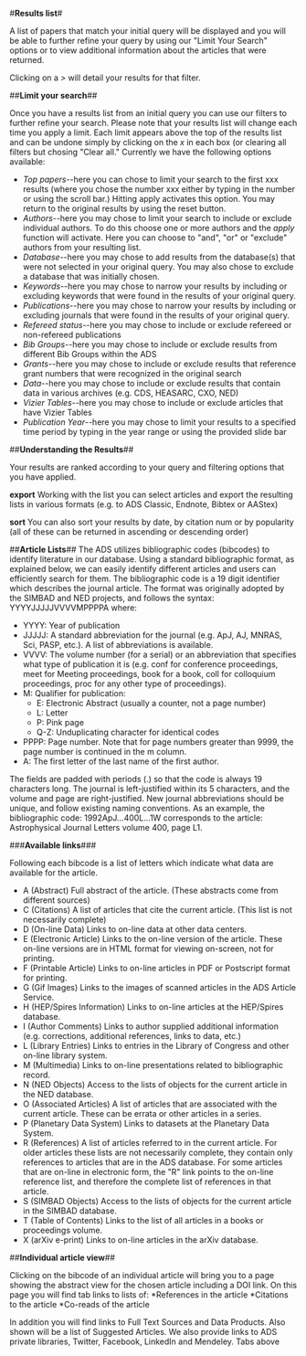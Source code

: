 #**Results list**#

A list of papers that match your initial query will be displayed and you will be able to further refine your query by using our "Limit Your Search" options or to view additional information about the articles that were returned.

Clicking on a   *>*   will detail your results for that filter.

##**Limit your search**##

Once you have a results list from an initial query you can use our filters to further refine your search.  Please note that your results list will change each time you apply a limit.  Each limit appears above the top of the results list and can be undone simply by clicking on the *x* in each box (or clearing all filters but chosing "Clear all."  Currently we have the following options available:

  * *Top papers*--here you can chose to limit your search to the first xxx results (where you chose the number xxx either by typing in the number or using the scroll bar.)  Hitting apply activates this option.  You may return to the original results by using the reset button.
  * *Authors*--here you may chose to limit your search to include or exclude individual authors.  To do this choose one or more authors and the *apply* function will activate.  Here you can choose to "and", "or" or "exclude" authors from your resulting list. 
  * *Database*--here you may chose to add results from the database(s) that were not selected in your original query.  You may also chose to exclude a database that was initially chosen.  
  * *Keywords*--here you may chose to narrow your results by including or excluding keywords that were found in the results of your original query.  
  * *Publications*--here you may chose to narrow your results by including or excluding journals that were found in the results of your original query. 
  * *Refereed status*--here you may chose to include or exclude refereed or non-refereed publications
  * *Bib Groups*--here you may chose to include or exclude results from different Bib Groups within the ADS
  * *Grants*--here you may chose to include or exclude results that reference grant numbers that were recognized in the original search
  * *Data*--here you may chose to include or exclude results that contain data in various archives (e.g. CDS, HEASARC, CXO, NED)
  * *Vizier Tables*--here you may chose to include or exclude articles that have Vizier Tables
  * *Publication Year*--here you may chose to limit your results to a specified time period by typing in the year range or using the provided slide bar

##**Understanding the Results**##

Your results are ranked according to your query and filtering options that you have applied.

**export** Working with the list you can select articles and export the resulting lists in various formats (e.g. to ADS Classic, Endnote, Bibtex or AAStex)

**sort**  You can also sort your results by date, by citation num or by popularity (all of these can be returned in ascending or descending order)

##**Article Lists**##
The ADS utilizes bibliographic codes (bibcodes) to identify literature in our database.  Using a standard bibliographic format, as explained below, we can easily identify different articles and users can efficiently search for them.
The bibliographic code is a 19 digit identifier which describes the journal article. The format was originally adopted by the SIMBAD and NED projects, and follows the syntax: 
YYYYJJJJJVVVVMPPPPA where: 

 * YYYY: Year of publication 
 * JJJJJ: A standard abbreviation for the journal (e.g. ApJ, AJ, MNRAS, Sci, PASP, etc.). A list of abbreviations is available. 
 * VVVV: The volume number (for a serial) or an abbreviation that specifies what type of publication it is (e.g. conf for conference proceedings, meet for Meeting proceedings, book for a book, coll for colloquium proceedings, proc for any other type of proceedings). 
 * M: Qualifier for publication:
    * E: Electronic Abstract (usually a counter, not a page number)
    * L: Letter
    * P: Pink page
   * Q-Z: Unduplicating character for identical codes 
 * PPPP: Page number. Note that for page numbers greater than 9999, the page number is continued in the m column. 
 * A: The first letter of the last name of the first author. 

The fields are padded with periods (.) so that the code is always 19 characters long. The journal is left-justified within its 5 characters, and the volume and page are right-justified. New journal abbreviations should be unique, and follow existing naming conventions. As an example, the bibliographic code: 
1992ApJ...400L...1W corresponds to the article: Astrophysical Journal Letters volume 400, page L1. 

###**Available links**###

Following each bibcode is a list of letters which indicate what data are available for the article.  

 * A	 (Abstract)	 Full abstract of the article. (These abstracts come from different sources)
 * C	 (Citations)	 A list of articles that cite the current article. (This list is not necessarily complete)
 * D	 (On-line Data)	 Links to on-line data at other data centers.
 * E	 (Electronic Article)	 Links to the on-line version of the article. These on-line versions are in HTML format for viewing on-screen, not for printing.
 * F	 (Printable Article)	 Links to on-line articles in PDF or Postscript format for printing.
 * G	 (Gif Images)	 Links to the images of scanned articles in the ADS Article Service.
 * H	 (HEP/Spires Information)	 Links to on-line articles at the HEP/Spires database.
 * I	 (Author Comments)	 Links to author supplied additional information (e.g. corrections, additional references, links to data, etc.)
 * L	 (Library Entries)	 Links to entries in the Library of Congress and other on-line library system.
 * M	 (Multimedia)	 Links to on-line presentations related to bibliographic record.
 * N	 (NED Objects)	 Access to the lists of objects for the current article in the NED database.
 * O	 (Associated Articles)	 A list of articles that are associated with the current article. These can be errata or other articles in a series.
 * P	 (Planetary Data System)	 Links to datasets at the Planetary Data System.
 * R	 (References)	 A list of articles referred to in the current article. For older articles these lists are not necessarily complete, they contain only references to articles that are in the ADS database. For some articles that are on-line in electronic form, the "R" link points to the on-line reference list, and therefore the complete list of references in that article.
 * S	 (SIMBAD Objects)	 Access to the lists of objects for the current article in the SIMBAD database.
 * T	 (Table of Contents)	 Links to the list of all articles in a books or proceedings volume.
 * X	 (arXiv e-print)	 Links to on-line articles in the arXiv database.


##**Individual article view**##

Clicking on the bibcode of an individual article will bring you to a page showing the abstract view for the chosen article including a DOI link. On this page you will find tab links to lists of:
  *References in the article
  *Citations to the article
  *Co-reads of the article
 
 In addition you will find links to Full Text Sources and Data Products.   Also shown will be a list of Suggested Articles.  We also provide links to ADS private libraries, Twitter, Facebook, LinkedIn and Mendeley.
Tabs above



